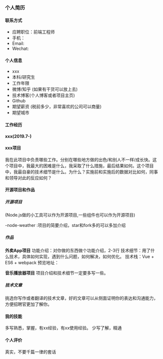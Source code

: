 ### 个人简历

#### 联系方式
* 应聘职位：前端工程师
* 手机：
* Email:
* Wechat:

#### 个人信息

* xxx
* 本科/研究生
* 工作年限
* 微博/知乎 (如果有干货可以放上去)
* 技术博客(个人博客或者项目主页)
* Github
* 期望薪资 (税前多少，非常喜欢的公司可以商量)
* 期望城市

#### 工作经历

#### xxx(2019.7-)

#### xxx项目

我在此项目中负责哪些工作。分别在哪些地方做的出色/和别人不一样/成长快。这个项目中，我最大的困难是什么，我采取了什么措施，最后结果如何。这个项目中，我最自豪的技术细节是什么。为什么？实施前和实施后的数据对比如何，同事和领导对此的反应如何？


#### 开源项目和作品

##### 开源项目
(Node.js做的小工具可以作为开源项目,一些组件也可以作为开源项目)

-node-weather :项目的简要介绍，star和fork多的可以多加介绍


##### 作品

**外卖App项目**
功能介绍：对你做的东西做个功能介绍，2-3行
技术细节：用了什么技术，具体如何实现，遇到什么问题，如何解决，如何优化。
技术栈：Vue + ES6 + webpack
预览地址：

 **音乐播放器项目**
 项目介绍和技术细节一定要多写一些。

 ##### 技术文章
 挑选你写作或者翻译的技术文章，好的文章可以从侧面证明你的表达和沟通能力，方便招聘官更加了解你。


 #### 我的技能

 多写熟悉，掌握，有xx经验，有xx使用经验。
 少写了解，精通

  #### 个人评价

  真实，不要千篇一律的套话
